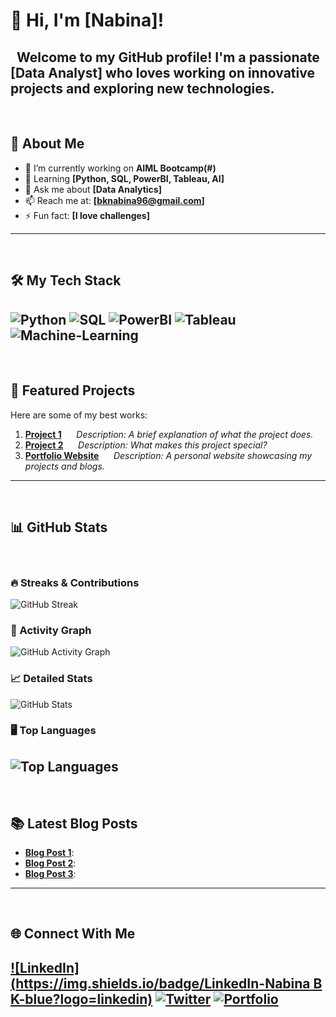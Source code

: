 
# 👋 Hi, I'm [Nabina]!
 
Welcome to my GitHub profile! I'm a passionate [Data Analyst] who loves working on innovative projects and exploring new technologies.
 
---
 
## 🌟 About Me
- 🔭 I’m currently working on **AIML Bootcamp(#)**
- 🌱 Learning **[Python, SQL, PowerBI, Tableau, AI]**
- 💬 Ask me about **[Data Analytics]**
- 📫 Reach me at: **[bknabina96@gmail.com]**
- ⚡ Fun fact: **[I love challenges]**
 
---
 
## 🛠️ My Tech Stack
![Python](https://img.shields.io/badge/Python-3.9-blue)
![SQL](https://img.shields.io/badge/SQL-yellow)
![PowerBI](https://img.shields.io/badge/PowerBI-blue)
![Tableau](https://img.shields.io/badge/Tableau-lightblue)
![Machine-Learning](https://img.shields.io/badge/Machine-Learning-orange)
 
---
 
## 🚀 Featured Projects
Here are some of my best works:
1. [**Project 1**](https://github.com/codehog96/imdbtop250moviesproject1.ipynb)  
   _Description: A brief explanation of what the project does._
 
2. [**Project 2**](https://github.com/YourUsername/YourRepo)  
   _Description: What makes this project special?_
 
3. [**Portfolio Website**](https://github.com/YourUsername/Portfolio)  
   _Description: A personal website showcasing my projects and blogs._
 
---
 
## 📊 GitHub Stats
 
### 🔥 Streaks & Contributions
![GitHub Streak](https://github-readme-streak-stats.herokuapp.com/?user=codehog96&theme=dark)
 
### 🌟 Activity Graph
![GitHub Activity Graph](https://github-readme-activity-graph.cyclic.app/graph?username=codehog96&theme=dracula)
 
### 📈 Detailed Stats
![GitHub Stats](https://github-readme-stats.vercel.app/api?username=codehog96&show_icons=true&theme=radical)
 
### 🖥️ Top Languages
![Top Languages](https://github-readme-stats.vercel.app/api/top-langs/?username=codehog96&layout=compact&theme=radical)
 
---
 
## 📚 Latest Blog Posts
- [**Blog Post 1**](#): 
- [**Blog Post 2**](#): 
- [**Blog Post 3**](#): 
 
---
 
## 🌐 Connect With Me
[![LinkedIn](https://img.shields.io/badge/LinkedIn-Nabina B K-blue?logo=linkedin)](https://linkedin.com/in/www.linkedin.com/in/nabina-b-k-14b612341)
[![Twitter](https://img.shields.io/badge/Twitter-YourHandle-blue?logo=twitter)](https://twitter.com/YourHandle)
[![Portfolio](https://img.shields.io/badge/Portfolio-YourWebsite-lightblue)](https://YourWebsite.com)
 
---

 
